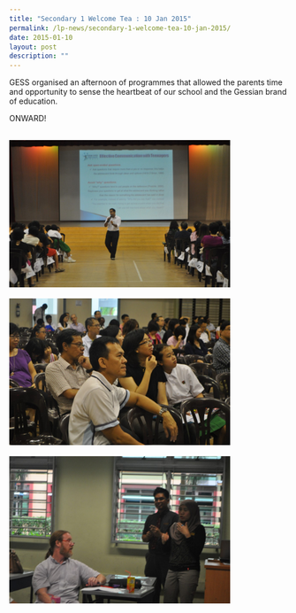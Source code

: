 ```yaml
---
title: "Secondary 1 Welcome Tea : 10 Jan 2015"
permalink: /lp-news/secondary-1-welcome-tea-10-jan-2015/
date: 2015-01-10
layout: post
description: ""
---
```

GESS organised an afternoon of programmes that allowed the parents time and opportunity to sense the heartbeat of our school and the Gessian brand of education.

ONWARD!

<br>
<img src="/images/tea1.jpg" 
         style="width:400px"
	/>
<br>
<br>
<img src="/images/tea2.jpg" 
         style="width:400px"
	/>
<br>
<br>
<img src="/images/tea3.jpg" 
         style="width:400px"
	/>
<br>
